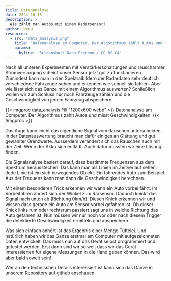```yaml
---
title: Datenanalyse
date: 2024-10-15
description: >
  Wie zählt man Autos mit einem Radarsensor?
author: Nanu
resources:
  - src: "data_analysis.png"
    title: "Datenanalyse am Computer. Der Algorithmus zählt Autos und misst Geschwindigkeiten."
    params:
      byline: "Screenshot: Nanu Frechen / CC-BY-CA"
---
```


Nach all unseren Experimenten mit Verstärkerschaltungen und rauscharmer Stromversorgung scheint unser Sensor jetzt gut zu funktionieren. Zumindest kann man in den Spektralbildern der Radardaten sehr deutlich verschiedene Fahrzeuge sehen und erkennen wie schnell sie fahren. Aber wie lässt sich das Ganze mit einem Algorithmus auswerten? Schließlich wollen wir zum Schluss nur noch Fahrzeuge zählen und die Geschwindigkeit von jedem Fahrzeug abspeichern.

{{< imgproc data_analysis Fill "1200x600 webp" >}}
Datenanalyse am Computer. Der Algorithmus zählt Autos und misst Geschwindigkeiten.
{{< /imgproc >}}

Das Auge kann leicht das eigentliche Signal vom Rauschen unterscheiden. In der Datenauswertung braucht man dafür einiges an Glättung und gut gewählter Grenzwerte. Ausserdem verändert sich das Rauschen auch mit der Zeit. Wenn der Akku sich entlädt. Auch dafür mussten wir eine Lösung finden. 

Die Signalanalyse basiert darauf, dass bestimmte Frequenzen aus dem Spektrum herausstechen. Das kann man als Linien im Zeitverlauf sehen. Jede Linie ist ein sich bewegendes Objekt. Ein fahrendes Auto zum Beispiel. Aus der Frequenz kann man dann die Geschwindigkeit berechnen. 

Mit einem besonderen Trick erkennen wir wann ein Auto vorbei fährt: Im Vorbeifahren ändert sich der Winkel zum Rarsensor. Dadurch knickt das Signal nach unten ab (Richtung 0km/h). Diesen Knick erkennen wir und wissen dass gerade ein Auto am Sensor vorbei gefahren ist. Ob dieser Knick links rum oder rechtsrum passiert sagt uns in welche Richtung das Auto gefahren ist. Nun müssen wir nur noch vor oder nach diesem Trigger die detektierte Geschwindigkeit ermitteln und abspeichern.

Was sich einfach anhört ist das Ergebnis einer Menge Tüftelei. Und natürlich haben wir das Ganze erstmal am Computer mit aufgezeichneten Daten entwickelt. Das muss nun auf das Gerät selbst programmiert und getestet werden. Erst dann sind wir so weit dass wir das Gerät Interessierten für eigene Messungen in die Hand geben können. Das wird aber bald soweit sein!

Wer an den technischen Details interessiert ist kann sich das Ganze in unserem <a href=https://github.com/fablabcb/CitRad-SensorUnit/blob/main/Software/data%20processing%20method/read_and_display_raw_spectrum.Rmd target="_blank">Repository auf github</a> anschauen.